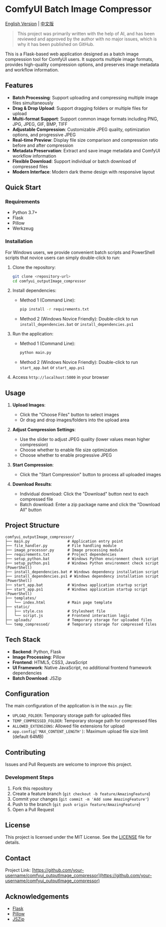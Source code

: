 # ComfyUI Batch Image Compressor

[English Version](README_en.md) | [中文版](README.md)

> This project was primarily written with the help of AI, and has been reviewed and approved by the author with no major issues, which is why it has been published on GitHub.

This is a Flask-based web application designed as a batch image compression tool for ComfyUI users. It supports multiple image formats, provides high-quality compression options, and preserves image metadata and workflow information.

## Features

- **Batch Processing**: Support uploading and compressing multiple image files simultaneously
- **Drag & Drop Upload**: Support dragging folders or multiple files for upload
- **Multi-format Support**: Support common image formats including PNG, JPG, JPEG, GIF, BMP, TIFF
- **Adjustable Compression**: Customizable JPEG quality, optimization options, and progressive JPEG
- **Real-time Preview**: Display file size comparison and compression ratio before and after compression
- **Metadata Preservation**: Extract and save image metadata and ComfyUI workflow information
- **Flexible Download**: Support individual or batch download of compressed files
- **Modern Interface**: Modern dark theme design with responsive layout

## Quick Start

### Requirements

- Python 3.7+
- Flask
- Pillow
- Werkzeug

### Installation

For Windows users, we provide convenient batch scripts and PowerShell scripts that novice users can simply double-click to run:

1. Clone the repository:
   ```bash
   git clone <repository-url>
   cd comfyui_outputImage_compressor
   ```

2. Install dependencies:
   - Method 1 (Command Line):
     ```bash
     pip install -r requirements.txt
     ```
   - Method 2 (Windows Novice Friendly):
     Double-click to run `install_dependencies.bat` or `install_dependencies.ps1`

3. Run the application:
   - Method 1 (Command Line):
     ```bash
     python main.py
     ```
   - Method 2 (Windows Novice Friendly):
     Double-click to run `start_app.bat` or `start_app.ps1`

4. Access `http://localhost:5000` in your browser

## Usage

1. **Upload Images**:
   - Click the "Choose Files" button to select images
   - Or drag and drop images/folders into the upload area

2. **Adjust Compression Settings**:
   - Use the slider to adjust JPEG quality (lower values mean higher compression)
   - Choose whether to enable file size optimization
   - Choose whether to enable progressive JPEG

3. **Start Compression**:
   - Click the "Start Compression" button to process all uploaded images

4. **Download Results**:
   - Individual download: Click the "Download" button next to each compressed file
   - Batch download: Enter a zip package name and click the "Download All" button

## Project Structure

```
comfyui_outputImage_compressor/
├── main.py                 # Application entry point
├── file_handler.py         # File handling module
├── image_processor.py      # Image processing module
├── requirements.txt        # Project dependencies
├── setup_python.bat        # Windows Python environment check script
├── setup_python.ps1        # Windows Python environment check script (PowerShell)
├── install_dependencies.bat # Windows dependency installation script
├── install_dependencies.ps1 # Windows dependency installation script (PowerShell)
├── start_app.bat           # Windows application startup script
├── start_app.ps1           # Windows application startup script (PowerShell)
├── templates/
│   └── index.html          # Main page template
├── static/
│   ├── style.css           # Stylesheet file
│   └── script.js           # Frontend interaction logic
├── uploads/                # Temporary storage for uploaded files
└── temp_compressed/        # Temporary storage for compressed files
```

## Tech Stack

- **Backend**: Python, Flask
- **Image Processing**: Pillow
- **Frontend**: HTML5, CSS3, JavaScript
- **UI Framework**: Native JavaScript, no additional frontend framework dependencies
- **Batch Download**: JSZip

## Configuration

The main configuration of the application is in the `main.py` file:

- `UPLOAD_FOLDER`: Temporary storage path for uploaded files
- `TEMP_COMPRESSED_FOLDER`: Temporary storage path for compressed files
- `ALLOWED_EXTENSIONS`: Allowed file extensions for upload
- `app.config['MAX_CONTENT_LENGTH']`: Maximum upload file size limit (default 64MB)

## Contributing

Issues and Pull Requests are welcome to improve this project.

### Development Steps

1. Fork this repository
2. Create a feature branch (`git checkout -b feature/AmazingFeature`)
3. Commit your changes (`git commit -m 'Add some AmazingFeature'`)
4. Push to the branch (`git push origin feature/AmazingFeature`)
5. Open a Pull Request

## License

This project is licensed under the MIT License. See the [LICENSE](LICENSE) file for details.

## Contact

Project Link: [https://github.com/your-username/comfyui_outputImage_compressor](https://github.com/your-username/comfyui_outputImage_compressor)

## Acknowledgements

- [Flask](https://flask.palletsprojects.com/)
- [Pillow](https://python-pillow.org/)
- [JSZip](https://stuk.github.io/jszip/)